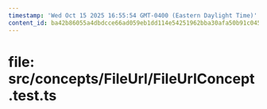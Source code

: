 ```yaml
---
timestamp: 'Wed Oct 15 2025 16:55:54 GMT-0400 (Eastern Daylight Time)'
content_id: ba42b86055a4dbdcce66ad059eb1dd114e54251962bba30afa50b91c045f655f
---
```


# file: src/concepts/FileUrl/FileUrlConcept.test.ts

```typescript

```
